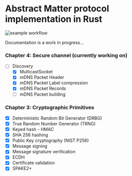 # Abstract Matter protocol implementation in Rust

![example workflow](https://github.com/MihaelBercic/rust-matter/actions/workflows/rust.yml/badge.svg)

Documentation is a work in progress...

### Chapter 4: Secure channel (currently working on)

- [ ] Discovery
    - [x] MulticastSocket
    - [x] mDNS Packet Header
    - [x] mDNS Packet Label compression
    - [x] mDNS Packet Records
    - [ ] mDNS Packet building

### Chapter 3: Cryptographic Primitives

- [x] Deterministic Random Bit Generator (DRBG)
- [x] True Random Number Generator (TRNG)
- [x] Keyed hash - HMAC
- [x] SHA 256 hashing
- [x] Public Key cryptography (NIST P256)
- [x] Message signing
- [x] Message signature verification
- [x] ECDH
- [x] Certificate validation
- [x] SPAKE2+
